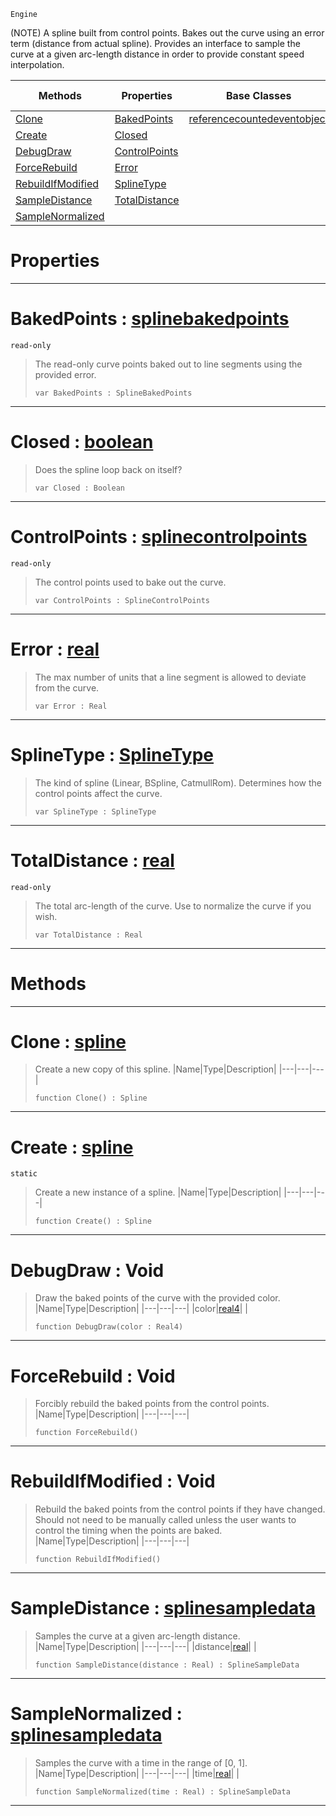  `Engine`

(NOTE) A spline built from control points. Bakes out the curve using an error term (distance from actual spline). Provides an interface to sample the curve at a given arc-length distance in order to provide constant speed interpolation.

|Methods|Properties|Base Classes|Derived Classes|
|---|---|---|---|
|[ Clone](https://github.com/PlasmaEngine/PlasmaDocs/tree/master/docs/C%2B%2B/code_reference/class_reference/spline.markdown#clone-plasma-engine-docume)|[ BakedPoints](https://github.com/PlasmaEngine/PlasmaDocs/tree/master/docs/C%2B%2B/code_reference/class_reference/spline.markdown#bakedpoints-plasma-engine)|[referencecountedeventobject](https://github.com/PlasmaEngine/PlasmaDocs/tree/master/docs/C%2B%2B/code_reference/class_reference/referencecountedeventobject.markdown)| |
|[ Create](https://github.com/PlasmaEngine/PlasmaDocs/tree/master/docs/C%2B%2B/code_reference/class_reference/spline.markdown#create-plasma-engine-docum)|[ Closed](https://github.com/PlasmaEngine/PlasmaDocs/tree/master/docs/C%2B%2B/code_reference/class_reference/spline.markdown#closed-plasma-engine-docum)| | |
|[ DebugDraw](https://github.com/PlasmaEngine/PlasmaDocs/tree/master/docs/C%2B%2B/code_reference/class_reference/spline.markdown#debugdraw-void)|[ ControlPoints](https://github.com/PlasmaEngine/PlasmaDocs/tree/master/docs/C%2B%2B/code_reference/class_reference/spline.markdown#controlpoints-plasma-engin)| | |
|[ ForceRebuild](https://github.com/PlasmaEngine/PlasmaDocs/tree/master/docs/C%2B%2B/code_reference/class_reference/spline.markdown#forcerebuild-void)|[ Error](https://github.com/PlasmaEngine/PlasmaDocs/tree/master/docs/C%2B%2B/code_reference/class_reference/spline.markdown#error-plasma-engine-docume)| | |
|[ RebuildIfModified](https://github.com/PlasmaEngine/PlasmaDocs/tree/master/docs/C%2B%2B/code_reference/class_reference/spline.markdown#rebuildifmodified-void)|[ SplineType](https://github.com/PlasmaEngine/PlasmaDocs/tree/master/docs/C%2B%2B/code_reference/class_reference/spline.markdown#splinetype-plasma-engine-d)| | |
|[ SampleDistance](https://github.com/PlasmaEngine/PlasmaDocs/tree/master/docs/C%2B%2B/code_reference/class_reference/spline.markdown#sampledistance-plasma-engi)|[ TotalDistance](https://github.com/PlasmaEngine/PlasmaDocs/tree/master/docs/C%2B%2B/code_reference/class_reference/spline.markdown#totaldistance-plasma-engin)| | |
|[ SampleNormalized](https://github.com/PlasmaEngine/PlasmaDocs/tree/master/docs/C%2B%2B/code_reference/class_reference/spline.markdown#samplenormalized-plasma-en)| | | |


 #  Properties


---  
 #  BakedPoints : [splinebakedpoints](https://github.com/PlasmaEngine/PlasmaDocs/tree/master/docs/C%2B%2B/code_reference/class_reference/splinebakedpoints.markdown)

 `read-only`

> The read-only curve points baked out to line segments using the provided error.
> ``` lang=cpp, name=Lightning
> var BakedPoints : SplineBakedPoints


---  
 #  Closed : [boolean](https://github.com/PlasmaEngine/PlasmaDocs/tree/master/docs/C%2B%2B/code_reference/lightning_base_types/boolean.markdown)

> Does the spline loop back on itself?
> ``` lang=cpp, name=Lightning
> var Closed : Boolean


---  
 #  ControlPoints : [splinecontrolpoints](https://github.com/PlasmaEngine/PlasmaDocs/tree/master/docs/C%2B%2B/code_reference/class_reference/splinecontrolpoints.markdown)

 `read-only`

> The control points used to bake out the curve.
> ``` lang=cpp, name=Lightning
> var ControlPoints : SplineControlPoints


---  
 #  Error : [real](https://github.com/PlasmaEngine/PlasmaDocs/tree/master/docs/C%2B%2B/code_reference/lightning_base_types/real.markdown)

> The max number of units that a line segment is allowed to deviate from the curve.
> ``` lang=cpp, name=Lightning
> var Error : Real


---  
 #  SplineType : [SplineType](https://github.com/PlasmaEngine/PlasmaDocs/tree/master/docs/C%2B%2B/code_reference/enum_reference.markdown#splinetype)

> The kind of spline (Linear, BSpline, CatmullRom). Determines how the control points affect the curve.
> ``` lang=cpp, name=Lightning
> var SplineType : SplineType


---  
 #  TotalDistance : [real](https://github.com/PlasmaEngine/PlasmaDocs/tree/master/docs/C%2B%2B/code_reference/lightning_base_types/real.markdown)

 `read-only`

> The total arc-length of the curve. Use to normalize the curve if you wish.
> ``` lang=cpp, name=Lightning
> var TotalDistance : Real


---  
 #  Methods


---  
 #  Clone : [spline](https://github.com/PlasmaEngine/PlasmaDocs/tree/master/docs/C%2B%2B/code_reference/class_reference/spline.markdown)

> Create a new copy of this spline.
> |Name|Type|Description|
> |---|---|---|
> ``` lang=cpp, name=Lightning
> function Clone() : Spline
> ``` 


---  
 #  Create : [spline](https://github.com/PlasmaEngine/PlasmaDocs/tree/master/docs/C%2B%2B/code_reference/class_reference/spline.markdown)

 `static`

> Create a new instance of a spline.
> |Name|Type|Description|
> |---|---|---|
> ``` lang=cpp, name=Lightning
> function Create() : Spline
> ``` 


---  
 #  DebugDraw : Void

> Draw the baked points of the curve with the provided color.
> |Name|Type|Description|
> |---|---|---|
> |color|[real4](https://github.com/PlasmaEngine/PlasmaDocs/tree/master/docs/C%2B%2B/code_reference/lightning_base_types/real4.markdown)| |
> ``` lang=cpp, name=Lightning
> function DebugDraw(color : Real4)
> ``` 


---  
 #  ForceRebuild : Void

> Forcibly rebuild the baked points from the control points.
> |Name|Type|Description|
> |---|---|---|
> ``` lang=cpp, name=Lightning
> function ForceRebuild()
> ``` 


---  
 #  RebuildIfModified : Void

> Rebuild the baked points from the control points if they have changed. Should not need to be manually called unless the user wants to control the timing when the points are baked.
> |Name|Type|Description|
> |---|---|---|
> ``` lang=cpp, name=Lightning
> function RebuildIfModified()
> ``` 


---  
 #  SampleDistance : [splinesampledata](https://github.com/PlasmaEngine/PlasmaDocs/tree/master/docs/C%2B%2B/code_reference/class_reference/splinesampledata.markdown)

> Samples the curve at a given arc-length distance.
> |Name|Type|Description|
> |---|---|---|
> |distance|[real](https://github.com/PlasmaEngine/PlasmaDocs/tree/master/docs/C%2B%2B/code_reference/lightning_base_types/real.markdown)| |
> ``` lang=cpp, name=Lightning
> function SampleDistance(distance : Real) : SplineSampleData
> ``` 


---  
 #  SampleNormalized : [splinesampledata](https://github.com/PlasmaEngine/PlasmaDocs/tree/master/docs/C%2B%2B/code_reference/class_reference/splinesampledata.markdown)

> Samples the curve with a time in the range of [0, 1].
> |Name|Type|Description|
> |---|---|---|
> |time|[real](https://github.com/PlasmaEngine/PlasmaDocs/tree/master/docs/C%2B%2B/code_reference/lightning_base_types/real.markdown)| |
> ``` lang=cpp, name=Lightning
> function SampleNormalized(time : Real) : SplineSampleData
> ``` 


---  
 

 